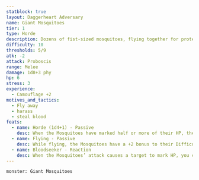 ```yaml
---
statblock: true
layout: Daggerheart Adversary
name: Giant Mosquitoes
tier: 1
type: Horde
description: Dozens of fist-sized mosquitoes, flying together for protection.
difficulty: 10
thresholds: 5/9
atk: -2
attack: Proboscis
range: Melee
damage: 1d8+3 phy
hp: 6
stress: 3
experience:
  - Camouflage +2
motives_and_tactics:
  - Fly away
  - harass
  - steal blood
feats:
  - name: Horde (1d4+1) - Passive
    desc: When the Mosquitoes have marked half or more of their HP, their standard attack deals 1d4+1 physical damage instead.
  - name: Flying - Passive
    desc: While flying, the Mosquitoes have a +2 bonus to their Difficulty.
  - name: Bloodseeker - Reaction
    desc: When the Mosquitoes’ attack causes a target to mark HP, you can mark a Stress to force the target to mark an additional HP.
---
```


```statblock
monster: Giant Mosquitoes
```